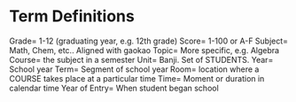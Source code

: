 # Term Definitions #


Grade= 1-12 (graduating year, e.g. 12th grade)
Score= 1-100 or A-F
Subject= Math, Chem, etc.. Aligned with gaokao
Topic= More specific, e.g. Algebra
Course= the subject in a semester
Unit= Banji. Set of STUDENTS.
Year= School year
Term= Segment of school year
Room= location where a COURSE takes place at a particular time
Time= Moment or duration in calendar time
Year of Entry= When student began school

